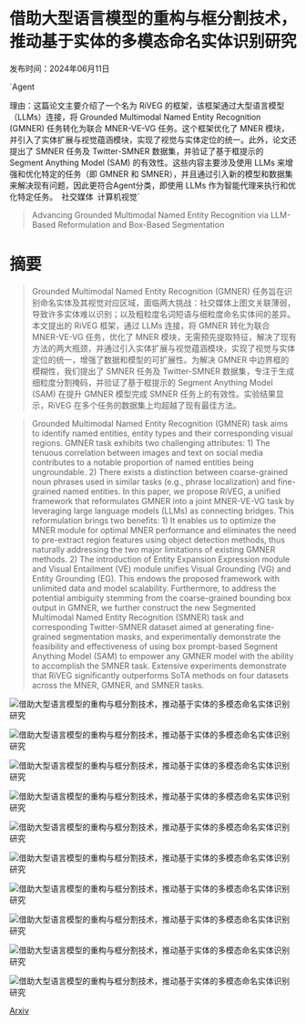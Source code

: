 # 借助大型语言模型的重构与框分割技术，推动基于实体的多模态命名实体识别研究

发布时间：2024年06月11日

`Agent

理由：这篇论文主要介绍了一个名为 RiVEG 的框架，该框架通过大型语言模型（LLMs）连接，将 Grounded Multimodal Named Entity Recognition (GMNER) 任务转化为联合 MNER-VE-VG 任务。这个框架优化了 MNER 模块，并引入了实体扩展与视觉蕴涵模块，实现了视觉与实体定位的统一。此外，论文还提出了 SMNER 任务及 Twitter-SMNER 数据集，并验证了基于框提示的 Segment Anything Model (SAM) 的有效性。这些内容主要涉及使用 LLMs 来增强和优化特定的任务（即 GMNER 和 SMNER），并且通过引入新的模型和数据集来解决现有问题，因此更符合Agent分类，即使用 LLMs 作为智能代理来执行和优化特定任务。` `社交媒体` `计算机视觉`

> Advancing Grounded Multimodal Named Entity Recognition via LLM-Based Reformulation and Box-Based Segmentation

# 摘要

> Grounded Multimodal Named Entity Recognition (GMNER) 任务旨在识别命名实体及其视觉对应区域，面临两大挑战：社交媒体上图文关联薄弱，导致许多实体难以识别；以及粗粒度名词短语与细粒度命名实体间的差异。本文提出的 RiVEG 框架，通过 LLMs 连接，将 GMNER 转化为联合 MNER-VE-VG 任务，优化了 MNER 模块，无需预先提取特征，解决了现有方法的两大瓶颈，并通过引入实体扩展与视觉蕴涵模块，实现了视觉与实体定位的统一，增强了数据和模型的可扩展性。为解决 GMNER 中边界框的模糊性，我们提出了 SMNER 任务及 Twitter-SMNER 数据集，专注于生成细粒度分割掩码，并验证了基于框提示的 Segment Anything Model (SAM) 在提升 GMNER 模型完成 SMNER 任务上的有效性。实验结果显示，RiVEG 在多个任务的数据集上均超越了现有最佳方法。

> Grounded Multimodal Named Entity Recognition (GMNER) task aims to identify named entities, entity types and their corresponding visual regions. GMNER task exhibits two challenging attributes: 1) The tenuous correlation between images and text on social media contributes to a notable proportion of named entities being ungroundable. 2) There exists a distinction between coarse-grained noun phrases used in similar tasks (e.g., phrase localization) and fine-grained named entities. In this paper, we propose RiVEG, a unified framework that reformulates GMNER into a joint MNER-VE-VG task by leveraging large language models (LLMs) as connecting bridges. This reformulation brings two benefits: 1) It enables us to optimize the MNER module for optimal MNER performance and eliminates the need to pre-extract region features using object detection methods, thus naturally addressing the two major limitations of existing GMNER methods. 2) The introduction of Entity Expansion Expression module and Visual Entailment (VE) module unifies Visual Grounding (VG) and Entity Grounding (EG). This endows the proposed framework with unlimited data and model scalability. Furthermore, to address the potential ambiguity stemming from the coarse-grained bounding box output in GMNER, we further construct the new Segmented Multimodal Named Entity Recognition (SMNER) task and corresponding Twitter-SMNER dataset aimed at generating fine-grained segmentation masks, and experimentally demonstrate the feasibility and effectiveness of using box prompt-based Segment Anything Model (SAM) to empower any GMNER model with the ability to accomplish the SMNER task. Extensive experiments demonstrate that RiVEG significantly outperforms SoTA methods on four datasets across the MNER, GMNER, and SMNER tasks.

![借助大型语言模型的重构与框分割技术，推动基于实体的多模态命名实体识别研究](../../../paper_images/2406.07268/seg_intro.jpg)

![借助大型语言模型的重构与框分割技术，推动基于实体的多模态命名实体识别研究](../../../paper_images/2406.07268/VGandEG.jpg)

![借助大型语言模型的重构与框分割技术，推动基于实体的多模态命名实体识别研究](../../../paper_images/2406.07268/background.jpg)

![借助大型语言模型的重构与框分割技术，推动基于实体的多模态命名实体识别研究](../../../paper_images/2406.07268/dataset.png)

![借助大型语言模型的重构与框分割技术，推动基于实体的多模态命名实体识别研究](../../../paper_images/2406.07268/x1.png)

![借助大型语言模型的重构与框分割技术，推动基于实体的多模态命名实体识别研究](../../../paper_images/2406.07268/annotated_sample.jpg)

![借助大型语言模型的重构与框分割技术，推动基于实体的多模态命名实体识别研究](../../../paper_images/2406.07268/LLM_in_VE_VG.png)

![借助大型语言模型的重构与框分割技术，推动基于实体的多模态命名实体识别研究](../../../paper_images/2406.07268/line_chart.png)

![借助大型语言模型的重构与框分割技术，推动基于实体的多模态命名实体识别研究](../../../paper_images/2406.07268/x2.png)

![借助大型语言模型的重构与框分割技术，推动基于实体的多模态命名实体识别研究](../../../paper_images/2406.07268/x3.png)

[Arxiv](https://arxiv.org/abs/2406.07268)